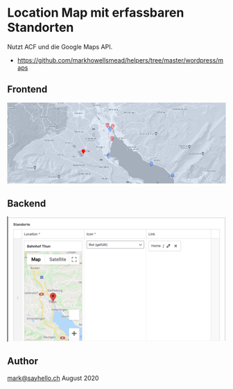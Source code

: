 # Location Map mit erfassbaren Standorten

Nutzt ACF und die Google Maps API.

* https://github.com/markhowellsmead/helpers/tree/master/wordpress/maps

## Frontend

![Preview Frontend](./location-map-frontend-v2.jpg)

## Backend

![Preview Frontend](./location-map-backend.jpg)

## Author

mark@sayhello.ch August 2020
